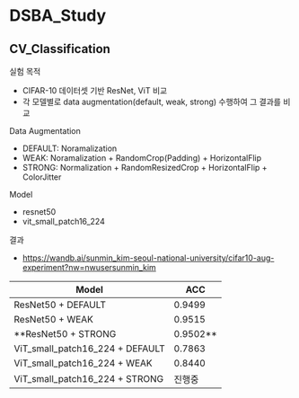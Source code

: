 # DSBA_Study

## CV_Classification

실험 목적
- CIFAR-10 데이터셋 기반 ResNet, ViT 비교
- 각 모델별로 data augmentation(default, weak, strong) 수행하여 그 결과를 비교

Data Augmentation
- DEFAULT: Noramalization
- WEAK:  Noramalization + RandomCrop(Padding) + HorizontalFlip
- STRONG: Normalization + RandomResizedCrop + HorizontalFlip + ColorJitter

Model
- resnet50
- vit_small_patch16_224

결과
- https://wandb.ai/sunmin_kim-seoul-national-university/cifar10-aug-experiment?nw=nwusersunmin_kim

| Model | ACC |
| --- | --- |
| ResNet50 + DEFAULT | 0.9499 |
| ResNet50 + WEAK | 0.9515 |
| **ResNet50 + STRONG | 0.9502** |
| ViT_small_patch16_224 + DEFAULT | 0.7863 |
| ViT_small_patch16_224 + WEAK | 0.8440 |
| ViT_small_patch16_224 + STRONG | 진행중 |
